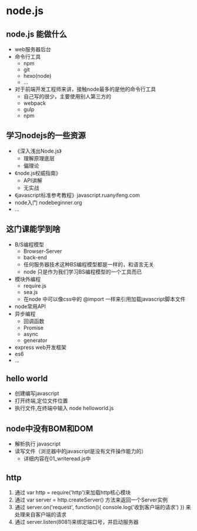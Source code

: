 # node.js

## node.js 能做什么

* web服务器后台
* 命令行工具
    + npm
    + git
    + hexo(node)
    + ...
* 对于前端开发工程师来讲，接触node最多的是他的命令行工具
    + 自己写的很少，主要使用别人第三方的
    + webpack
    + gulp
    + npm

## 学习nodejs的一些资源

* 《深入浅出Node.js》
    + 理解原理底层
    + 偏理论
* 《node.js权威指南》
    + API讲解
    + 无实战
* 《javascript标准参考教程》javascript.ruanyifeng.com
*  node入门 nodebeginner.org 
*  ...

## 这门课能学到啥

* B/S编程模型
    + Browser-Server
    + back-end
    + 任何服务器技术这种BS编程模型都是一样的，和语言无关
    + node 只是作为我们学习BS编程模型的一个工具而已
* 模块外编程
    + require.js
    + sea.js
    + 在node 中可以像css中的 @import 一样来引用加载javascript脚本文件
* node常用API
* 异步编程
    + 回调函数
    + Promise
    + async
    + generator
* express web开发框架
* es6
* ...

## hello world

* 创建编写javascript
* 打开终端,定位文件位置
* 执行文件,在终端中输入 node helloworld.js

## node中没有BOM和DOM

* 解析执行 javascript
* 读写文件（浏览器中的javascript是没有文件操作能力的）
    + 详细内容在01_writeread.js中

## http

1. 通过 var http = require('http')来加载http核心模块
2. 通过 var server = http.createServer() 方法来返回一个Server实例
3. 通过 server.on('request', function(){
            console.log('收到客户端的请求')
        })
    来处理来自客户端的请求
4. 通过 server.listen(8081)来绑定端口号，并启动服务器
 